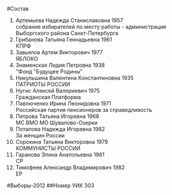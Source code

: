 #Состав
1. Артемьева Надежда Станиславовна 1957   
    собрание избирателей по месту работы - администрация Выборгского района Санкт-Петербурга
2. Грибанова Татьяна Геннадьевна 1961   
    КПРФ
3. Завьялов Артем Викторович 1977   
    ЯБЛОКО
4. Знаменская Лидия Петровна 1938   
    "Фонд "Будущее Родины"
5. Никульшина Валентина Константиновна 1935   
    ПАТРИОТЫ РОССИИ
6. Нугис Алексей Валериевич 1975   
    Гражданская Платформа
7. Павлюченко Ирина Леонидовна 1971   
    Российская партия пенсионеров за справедливость
8. Петрова Татьяна Игоревна 1968   
    МС ВМО МО Шувалово-Озерки
9. Потапова Надежда Игоревна 1982   
    За женщин России
10. Сорокина Татьяна Викторовна 1979   
    КОММУНИСТЫ РОССИИ
11. Гаранова Элина Анатольевна 1961   
    СР
12. Тимофеев Александр Владимирович 1982   
    ЕР

#Выборы-2012
##Номер УИК
303